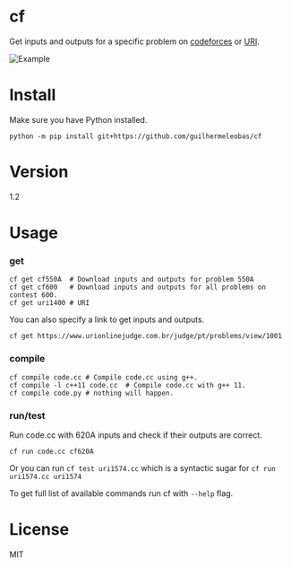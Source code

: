 # cf
Get inputs and outputs for a specific problem on [codeforces](https://www.codeforces.com) or [URI](www.urionlinejudge.com.br/).

![Example](http://i.imgur.com/ZDCb1po.png?1)

# Install

Make sure you have Python installed.
```
python -m pip install git+https://github.com/guilhermeleobas/cf
```

# Version
1.2

# Usage

### get
```
cf get cf550A  # Download inputs and outputs for problem 550A
cf get cf600   # Download inputs and outputs for all problems on contest 600.
cf get uri1400 # URI
```
You can also specify a link to get inputs and outputs.
```
cf get https://www.urionlinejudge.com.br/judge/pt/problems/view/1001
```

### compile
```
cf compile code.cc # Compile code.cc using g++.
cf compile -l c++11 code.cc  # Compile code.cc with g++ 11.
cf compile code.py # nothing will happen.
```

### run/test
Run code.cc with 620A inputs and check if their outputs are correct.
```
cf run code.cc cf620A
```

Or you can run `cf test uri1574.cc` which is a syntactic sugar for `cf run uri1574.cc uri1574`

To get full list of available commands run cf with `--help` flag.

# License
MIT

